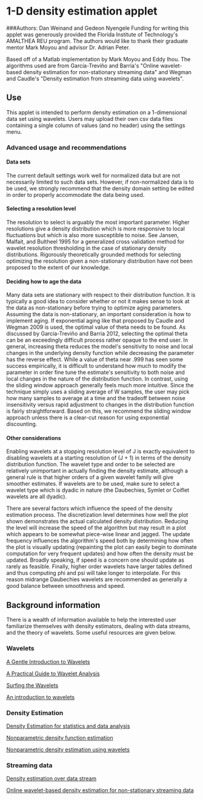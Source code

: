 1-D density estimation applet
===================

###Authors: Dan Weinand and Gedeon Nyengele
Funding for writing this applet was generously provided the Florida Institute of Technology's AMALTHEA REU program.  The authors would like to thank their graduate mentor Mark Moyou and advisor Dr. Adrian Peter. 

Based off of a Matlab implementation by Mark Moyou and Eddy Ihou. The algorithms used are from García-Treviño and Barria's "Online wavelet-based density estimation for non-stationary streaming data" and Wegman and Caudle's "Density estimation from streaming data using wavelets".

## Use
This applet is intended to perform density estimation on a 1-dimensional data set using wavelets. Users may upload their own csv data files containing a single column of values (and no header) using the settings menu.

### Advanced usage and recommendations

#### Data sets

The current default settings work well for normalized data but are not  necessarily limited to such data sets. However, if non-normalized data is to be used, we strongly recommend that the density domain setting be edited in order to properly accommodate the data being used.

#### Selecting a resolution level

The resolution to select is arguably the most important parameter. Higher resolutions give a density distribution which is more responsive to local  fluctuations but which is also more susceptible to noise. See Jansen, Malfait, and Bultheel 1995 for a generalized cross validation method for wavelet resolution thresholding in the case of stationary density distributions. Rigorously theoretically grounded methods for selecting optimizing the resolution given a non-stationary distribution have not been proposed to the extent of our knowledge.


#### Deciding how to age the data

Many data sets are stationary with respect to their distribution function. It is typically a good idea to consider whether or not it makes sense to look at the data as non-stationary before trying to optimize aging parameters. Assuming the data is non-stationary, an important consideration is how to implement aging. If exponential aging like that proposed by Caudle and Wegman 2009 is used, the optimal value of theta needs to be found. As discussed by García-Treviño and Barria 2012, selecting the optimal theta can be an exceedingly difficult process rather opaque to the end user. In general, increasing theta reduces the model's sensitivity to noise and local changes in the underlying density function while decreasing the parameter has the reverse effect. While a value of theta near .999 has seen some success empirically, it is difficult to understand how much to modify the parameter in order fine tune the estimate's sensitivity to both noise and local changes in the nature of the distribution function. In contrast, using the sliding window approach generally feels much more intuitive. Since the technique simply uses a sliding average of W samples, the user may pick how many samples to average at a time and the tradeoff between noise insensitivity versus rapid adjustment to changes in the distribution function is fairly straightforward. Based on this, we recommend the sliding window approach unless there is a clear-cut reason for using exponential discounting.

#### Other considerations

Enabling wavelets at a stopping resolution level of J is exactly equivalent to disabling wavelets at a starting resolution of (J + 1) in terms of the density distribution function. The wavelet type and order to be selected are relatively unimportant in actually finding the density estimate, although a general rule is that higher orders of a given wavelet family will give smoother estimates. If wavelets are to be used, make sure to select a wavelet type which is dyadic in nature (the Daubechies, Symlet or Coiflet wavelets are all dyadic).

There are several factors which influence the speed of the density estimation process. The discretization level determines how well the plot shown demonstrates the actual calculated density distribution. Reducing the level will increase the speed of the algorithm but may result in a plot which appears to be somewhat piece-wise linear and jagged. The update frequency influences the algorithm's speed both by determining how often the plot is visually updating (repainting the plot can easily begin to dominate computation for very frequent updates) and how often the density must be updated. Broadly speaking, if speed is a concern one should update as rarely as feasible. Finally, higher order wavelets have larger tables defined and thus computing phi and psi will take longer to interpolate. For this reason midrange Daubechies wavelets are recommended as generally a good balance between smoothness and speed.

## Background information
There is a wealth of information available to help the interested user familiarize themselves with density estimators, dealing with data streams, and the theory of wavelets.  Some useful resources are given below.

### Wavelets
[A Gentle Introduction to Wavelets](http://web.media.mit.edu/~rehmi/wavelet/wavelet.html)

[A Practical Guide to Wavelet Analysis](http://paos.colorado.edu/research/wavelets/)

[Surfing the Wavelets](http://www.wavelet.org/tutorial/)

[An introduction to wavelets](http://www.eecis.udel.edu/~amer/CISC651/IEEEwavelet.pdf)

### Density Estimation
[Density Estimation for statistics and data analysis](http://ned.ipac.caltech.edu/level5/March02/Silverman/paper.pdf)

[Nonparametric density function estimation](http://igpphome.ucsd.edu/~cathy/Classes/SIO223A/sio223a.chap9.pdf)

[Nonparametric density estimation using wavelets](http://stat.duke.edu/sites/default/files/papers/1993-26.pdf)

### Streaming data
[Density estimation over data stream](http://alumni.cs.ucr.edu/~wli/publications/deosd.pdf)

[Online wavelet-based density estimation for non-stationary streaming data](http://www.sciencedirect.com/science/article/pii/S0167947311003082)


